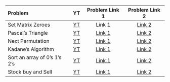 | Problem | YT | Problem Link 1 | Problem Link 2 |
| :--- | :---: | :---: | :---: |
| Set Matrix Zeroes | [YT](https://youtu.be/M65xBewcqcI) |	Link 1 | [Link 2](https://leetcode.com/problems/set-matrix-zeroes/) |
| Pascal’s Triangle | [YT](https://youtu.be/6FLvhQjZqvM) |	[Link 1](https://www.codingninjas.com/codestudio/problems/1089580?topList=striver-sde-sheet-problems&utm_source=striver&utm_medium=website) | [Link 2](https://leetcode.com/problems/pascals-triangle/) |
| Next Permutation | [YT](https://youtu.be/LuLCLgMElus) |	[Link 1](https://www.codingninjas.com/codestudio/problems/893046?topList=striver-sde-sheet-problems&utm_source=striver&utm_medium=website) | [Link 2](https://leetcode.com/problems/next-permutation/) |
| Kadane’s Algorithm | [YT](https://youtu.be/w_KEocd__20) |	[Link 1](https://www.codingninjas.com/codestudio/problems/630526?topList=striver-sde-sheet-problems&utm_source=striver&utm_medium=website) | [Link 2](https://leetcode.com/problems/maximum-subarray/) |
| Sort an array of 0’s 1’s 2’s | [YT](https://youtu.be/oaVa-9wmpns) |	[Link 1](https://www.codingninjas.com/codestudio/problems/631055?topList=striver-sde-sheet-problems&utm_source=striver&utm_medium=website) | [Link 2](https://leetcode.com/problems/sort-colors/) |
| Stock buy and Sell | [YT](https://youtu.be/eMSfBgbiEjk) |	[Link 1](https://www.codingninjas.com/codestudio/problems/893405?topList=striver-sde-sheet-problems&utm_source=striver&utm_medium=website) | [Link 2](https://leetcode.com/problems/best-time-to-buy-and-sell-stock/) |
